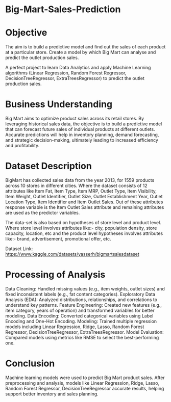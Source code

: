 # Big-Mart-Sales-Prediction

# Objective

The aim is to build a predictive model and find out the sales of each product at a particular store. Create a model by which Big Mart can analyse and predict the outlet production sales.

A perfect project to learn Data Analytics and apply Machine Learning algorithms (Linear Regression, Random Forest Regressor, DecisionTreeRegressor, ExtraTreesRegressor) to predict the outlet production sales.

# Business Understanding

Big Mart aims to optimize product sales across its retail stores. By leveraging historical sales data, the objective is to build a predictive model that can forecast future sales of individual products at different outlets. Accurate predictions will help in inventory planning, demand forecasting, and strategic decision-making, ultimately leading to increased efficiency and profitability.

# Dataset Description

BigMart has collected sales data from the year 2013, for 1559 products across 10 stores in different cities. Where the dataset consists of 12 attributes like Item Fat, Item Type, Item MRP, Outlet Type, Item Visibility, Item Weight, Outlet Identifier, Outlet Size, Outlet Establishment Year, Outlet Location Type, Item Identifier and Item Outlet Sales. Out of these attributes response variable is the Item Outlet Sales attribute and remaining attributes are used as the predictor variables.

The data-set is also based on hypotheses of store level and product level. Where store level involves attributes like:- city, population density, store capacity, location, etc and the product level hypotheses involves attributes like:- brand, advertisement, promotional offer, etc.

Dataset Link: https://www.kaggle.com/datasets/yasserh/bigmartsalesdataset

# Processing of Analysis

Data Cleaning: Handled missing values (e.g., item weights, outlet sizes) and fixed inconsistent labels (e.g., fat content categories).
Exploratory Data Analysis (EDA): Analyzed distributions, relationships, and correlations to understand key patterns.
Feature Engineering: Created new features (e.g., item category, years of operation) and transformed variables for better modeling.
Data Encoding: Converted categorical variables using Label Encoding and One-Hot Encoding.
Modeling: Trained multiple regression models including Linear Regression, Ridge, Lasso, Random Forest Regressor, DecisionTreeRegressor, ExtraTreesRegressor.
Model Evaluation: Compared models using metrics like RMSE to select the best-performing one.

# Conclusion

Machine learning models were used to predict Big Mart product sales. After preprocessing and analysis, models like Linear Regression, Ridge, Lasso, Random Forest Regressor, DecisionTreeRegressor accurate results, helping support better inventory and sales planning.
